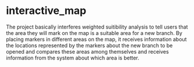 # interactive_map

The project basically interferes weighted suitibility analysis to tell users that the area they will mark on the map is a suitable area for a new branch. By placing markers in different areas on the map, it receives information about the locations represented by the markers about the new branch to be opened and compares these areas among themselves and receives information from the system about which area is better.
